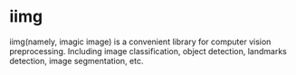 # iimg
iimg(namely, imagic image) is a convenient library for computer vision preprocessing. Including image classification, object detection, landmarks detection, image segmentation, etc.
